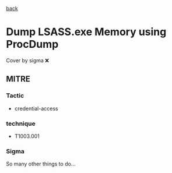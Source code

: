 [back](../index.md)
# Dump LSASS.exe Memory using ProcDump
Cover by sigma :x: 

## MITRE
### Tactic
  - credential-access

### technique
  - T1003.001

### Sigma

 So many other things to do...